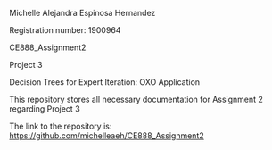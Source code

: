 Michelle Alejandra Espinosa Hernandez

Registration number: 1900964

CE888_Assignment2

Project 3

Decision Trees for Expert Iteration: OXO Application

This repository stores all necessary documentation for Assignment 2 regarding Project 3

The link to the repository is: https://github.com/michelleaeh/CE888_Assignment2
